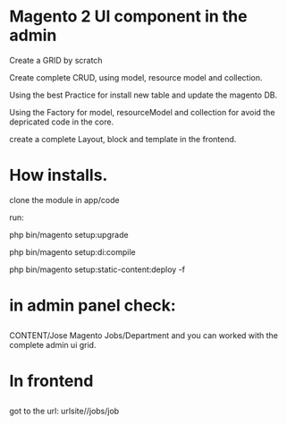 # Magento 2 UI component in the admin
   Create a GRID by scratch <p>
   Create  complete CRUD, using model, resource model and collection.<p>
   Using the best Practice for install new table and update the magento DB.<p>
   Using the Factory for model, resourceModel and collection for avoid the depricated code in the core.<p>
   create a complete Layout, block and template in the frontend.<p>

# How installs.
clone the module in app/code<p>
run:<p>
php bin/magento setup:upgrade<p>
php bin/magento setup:di:compile<p>
php bin/magento setup:static-content:deploy -f<p>

# in admin panel check:<p>
CONTENT/Jose Magento Jobs/Department and you can worked with the complete admin ui grid.

# In frontend<p>
got to the url:
urlsite//jobs/job


